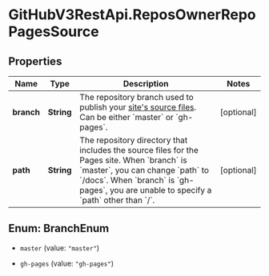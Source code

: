 # GitHubV3RestApi.ReposOwnerRepoPagesSource

## Properties

Name | Type | Description | Notes
------------ | ------------- | ------------- | -------------
**branch** | **String** | The repository branch used to publish your [site&#39;s source files](https://help.github.com/articles/configuring-a-publishing-source-for-github-pages/). Can be either &#x60;master&#x60; or &#x60;gh-pages&#x60;. | [optional] 
**path** | **String** | The repository directory that includes the source files for the Pages site. When &#x60;branch&#x60; is &#x60;master&#x60;, you can change &#x60;path&#x60; to &#x60;/docs&#x60;. When &#x60;branch&#x60; is &#x60;gh-pages&#x60;, you are unable to specify a &#x60;path&#x60; other than &#x60;/&#x60;. | [optional] 



## Enum: BranchEnum


* `master` (value: `"master"`)

* `gh-pages` (value: `"gh-pages"`)




